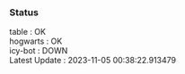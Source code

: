 ### Status


table : OK  
hogwarts : OK  
icy-bot : DOWN  
Latest Update : 2023-11-05 00:38:22.913479
